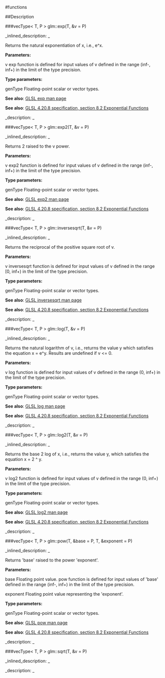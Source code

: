 #functions


<!--
_visible: True_
_advanced: False_
-->

##Description





<!----------------------------------------------------------------------------->

###vecType< T, P > glm::exp(T, &v = P)

<!--
_syntax: glm::exp(T, &v = P)_
_name: glm::exp_
_returns: vecType< T, P >_
_returns_description: _
_parameters: const vecType< T, P > &v=P_
_version_started: 0.10.0_
_version_deprecated: _
_summary: _
_constant: False_
_static: False_
_visible: True_
_advanced: False_
-->

_inlined_description: _

Returns the natural exponentiation of x, i.e., e^x.


**Parameters:**

v exp function is defined for input values of v defined in the range (inf-, inf+) in the limit of the type precision.

**Type parameters:**

genType Floating-point scalar or vector types.


**See also**: <a href="http://www.opengl.org/sdk/docs/manglsl/xhtml/exp.xml">GLSL exp man page</a>

**See also**: <a href="http://www.opengl.org/registry/doc/GLSLangSpec.4.20.8.pdf">GLSL 4.20.8 specification, section 8.2 Exponential Functions</a>





_description: _







<!----------------------------------------------------------------------------->

###vecType< T, P > glm::exp2(T, &v = P)

<!--
_syntax: glm::exp2(T, &v = P)_
_name: glm::exp2_
_returns: vecType< T, P >_
_returns_description: _
_parameters: const vecType< T, P > &v=P_
_version_started: 0.10.0_
_version_deprecated: _
_summary: _
_constant: False_
_static: False_
_visible: True_
_advanced: False_
-->

_inlined_description: _

Returns 2 raised to the v power.


**Parameters:**

v exp2 function is defined for input values of v defined in the range (inf-, inf+) in the limit of the type precision.

**Type parameters:**

genType Floating-point scalar or vector types.


**See also**: <a href="http://www.opengl.org/sdk/docs/manglsl/xhtml/exp2.xml">GLSL exp2 man page</a>

**See also**: <a href="http://www.opengl.org/registry/doc/GLSLangSpec.4.20.8.pdf">GLSL 4.20.8 specification, section 8.2 Exponential Functions</a>





_description: _







<!----------------------------------------------------------------------------->

###vecType< T, P > glm::inversesqrt(T, &v = P)

<!--
_syntax: glm::inversesqrt(T, &v = P)_
_name: glm::inversesqrt_
_returns: vecType< T, P >_
_returns_description: _
_parameters: const vecType< T, P > &v=P_
_version_started: 0.10.0_
_version_deprecated: _
_summary: _
_constant: False_
_static: False_
_visible: True_
_advanced: False_
-->

_inlined_description: _

Returns the reciprocal of the positive square root of v.


**Parameters:**

v inversesqrt function is defined for input values of v defined in the range [0, inf+) in the limit of the type precision.

**Type parameters:**

genType Floating-point scalar or vector types.


**See also**: <a href="http://www.opengl.org/sdk/docs/manglsl/xhtml/inversesqrt.xml">GLSL inversesqrt man page</a>

**See also**: <a href="http://www.opengl.org/registry/doc/GLSLangSpec.4.20.8.pdf">GLSL 4.20.8 specification, section 8.2 Exponential Functions</a>





_description: _







<!----------------------------------------------------------------------------->

###vecType< T, P > glm::log(T, &v = P)

<!--
_syntax: glm::log(T, &v = P)_
_name: glm::log_
_returns: vecType< T, P >_
_returns_description: _
_parameters: const vecType< T, P > &v=P_
_version_started: 0.10.0_
_version_deprecated: _
_summary: _
_constant: False_
_static: False_
_visible: True_
_advanced: False_
-->

_inlined_description: _

Returns the natural logarithm of v, i.e.,
returns the value y which satisfies the equation x = e^y.
Results are undefined if v <= 0.


**Parameters:**

v log function is defined for input values of v defined in the range (0, inf+) in the limit of the type precision.

**Type parameters:**

genType Floating-point scalar or vector types.


**See also**: <a href="http://www.opengl.org/sdk/docs/manglsl/xhtml/log.xml">GLSL log man page</a>

**See also**: <a href="http://www.opengl.org/registry/doc/GLSLangSpec.4.20.8.pdf">GLSL 4.20.8 specification, section 8.2 Exponential Functions</a>





_description: _







<!----------------------------------------------------------------------------->

###vecType< T, P > glm::log2(T, &v = P)

<!--
_syntax: glm::log2(T, &v = P)_
_name: glm::log2_
_returns: vecType< T, P >_
_returns_description: _
_parameters: const vecType< T, P > &v=P_
_version_started: 0.10.0_
_version_deprecated: _
_summary: _
_constant: False_
_static: False_
_visible: True_
_advanced: False_
-->

_inlined_description: _

Returns the base 2 log of x, i.e., returns the value y,
which satisfies the equation x = 2 ^ y.


**Parameters:**

v log2 function is defined for input values of v defined in the range (0, inf+) in the limit of the type precision.

**Type parameters:**

genType Floating-point scalar or vector types.


**See also**: <a href="http://www.opengl.org/sdk/docs/manglsl/xhtml/log2.xml">GLSL log2 man page</a>

**See also**: <a href="http://www.opengl.org/registry/doc/GLSLangSpec.4.20.8.pdf">GLSL 4.20.8 specification, section 8.2 Exponential Functions</a>





_description: _







<!----------------------------------------------------------------------------->

###vecType< T, P > glm::pow(T, &base = P, T, &exponent = P)

<!--
_syntax: glm::pow(T, &base = P, T, &exponent = P)_
_name: glm::pow_
_returns: vecType< T, P >_
_returns_description: _
_parameters: const vecType< T, P > &base=P, const vecType< T, P > &exponent=P_
_version_started: 0.10.0_
_version_deprecated: _
_summary: _
_constant: False_
_static: False_
_visible: True_
_advanced: False_
-->

_inlined_description: _

Returns 'base' raised to the power 'exponent'.


**Parameters:**

base Floating point value. pow function is defined for input values of 'base' defined in the range (inf-, inf+) in the limit of the type precision.

exponent Floating point value representing the 'exponent'.

**Type parameters:**

genType Floating-point scalar or vector types.


**See also**: <a href="http://www.opengl.org/sdk/docs/manglsl/xhtml/pow.xml">GLSL pow man page</a>

**See also**: <a href="http://www.opengl.org/registry/doc/GLSLangSpec.4.20.8.pdf">GLSL 4.20.8 specification, section 8.2 Exponential Functions</a>





_description: _







<!----------------------------------------------------------------------------->

###vecType< T, P > glm::sqrt(T, &v = P)

<!--
_syntax: glm::sqrt(T, &v = P)_
_name: glm::sqrt_
_returns: vecType< T, P >_
_returns_description: _
_parameters: const vecType< T, P > &v=P_
_version_started: 0.10.0_
_version_deprecated: _
_summary: _
_constant: False_
_static: False_
_visible: True_
_advanced: False_
-->

_inlined_description: _







_description: _







<!----------------------------------------------------------------------------->


